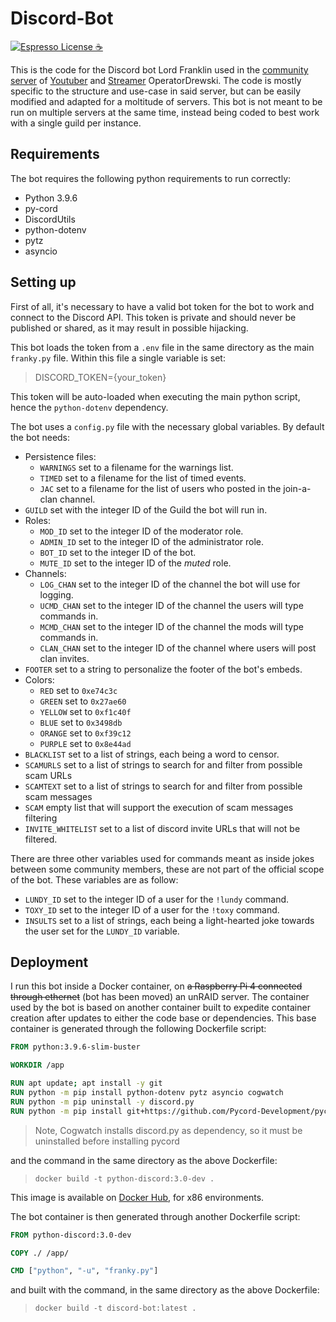 # Discord-Bot

[![Espresso License :coffee:](https://img.shields.io/badge/license-Espresso%20☕-7890F0.svg)](https://github.com/jack23247/espresso-license)

This is the code for the Discord bot Lord Franklin used in the [community server](https://discord.gg/drewski) of [Youtuber](https://www.youtube.com/user/DrewskiTheAdventurer) and [Streamer](https://www.twitch.tv/operatordrewski/) OperatorDrewski.
The code is mostly specific to the structure and use-case in said server, but can be easily modified and adapted for a moltitude of servers. This bot is not meant to be run on multiple servers at the same time, instead being coded to best work with a single guild per instance.

## Requirements
The bot requires the following python requirements to run correctly:

* Python 3.9.6
* py-cord
* DiscordUtils
* python-dotenv
* pytz
* asyncio

## Setting up

First of all, it's necessary to have a valid bot token for the bot to work and connect to the Discord API. This token is private and should never be published or shared, as it may result in possible hijacking.

This bot loads the token from a `.env` file in the same directory as the main `franky.py` file. Within this file a single variable is set:
> DISCORD_TOKEN={your_token}

This token will be auto-loaded when executing the main python script, hence the `python-dotenv` dependency.

The bot uses a `config.py` file with the necessary global variables. By default the bot needs:

* Persistence files:
    * `WARNINGS` set to a filename for the warnings list.
    * `TIMED` set to a filename for the list of timed events.
    * `JAC` set to a filename for the list of users who posted in the join-a-clan channel.
* `GUILD` set with the integer ID of the Guild the bot will run in.
* Roles:
    * `MOD_ID` set to the integer ID of the moderator role.
    * `ADMIN_ID` set to the integer ID of the administrator role.
    * `BOT_ID` set to the integer ID of the bot.
    * `MUTE_ID` set to the integer ID of the *muted* role.
* Channels:
    * `LOG_CHAN` set to the integer ID of the channel the bot will use for logging.
    * `UCMD_CHAN` set to the integer ID of the channel the users will type commands in.
    * `MCMD_CHAN` set to the integer ID of the channel the mods will type commands in.
    * `CLAN_CHAN` set to the integer ID of the channel where users will post clan invites.
* `FOOTER` set to a string to personalize the footer of the bot's embeds.
* Colors:
    * `RED` set to `0xe74c3c`
    * `GREEN` set to `0x27ae60`
    * `YELLOW` set to `0xf1c40f`
    * `BLUE` set to `0x3498db`
    * `ORANGE` set to `0xf39c12`
    * `PURPLE` set to `0x8e44ad`
* `BLACKLIST` set to a list of strings, each being a word to censor.
* `SCAMURLS` set to a list of strings to search for and filter from possible scam URLs
* `SCAMTEXT` set to a list of strings to search for and filter from possible scam messages
* `SCAM` empty list that will support the execution of scam messages filtering
* `INVITE_WHITELIST` set to a list of discord invite URLs that will not be filtered.

There are three other variables used for commands meant as inside jokes between some community members, these are not part of the official scope of the bot. These variables are as follow:

* `LUNDY_ID` set to the integer ID of a user for the `!lundy` command.
* `TOXY_ID` set to the integer ID of a user for the `!toxy` command.
* `INSULTS` set to a list of strings, each being a light-hearted joke towards the user set for the `LUNDY_ID` variable.

## Deployment

I run this bot inside a Docker container, on ~~a Raspberry Pi 4 connected through ethernet~~ (bot has been moved) an unRAID server. The container used by the bot is based on another container built to expedite container creation after updates to either the code base or dependencies. This base container is generated through the following Dockerfile script:

```Dockerfile
FROM python:3.9.6-slim-buster

WORKDIR /app

RUN apt update; apt install -y git
RUN python -m pip install python-dotenv pytz asyncio cogwatch
RUN python -m pip uninstall -y discord.py
RUN python -m pip install git+https://github.com/Pycord-Development/pycord

```
> Note, Cogwatch installs discord.py as dependency, so it must be uninstalled before installing pycord

and the command in the same directory as the above Dockerfile:

> `docker build -t python-discord:3.0-dev .`

This image is available on [Docker Hub](https://hub.docker.com/r/cryosec/python-discord), for x86 environments.

The bot container is then generated through another Dockerfile script:

```Dockerfile
FROM python-discord:3.0-dev

COPY ./ /app/

CMD ["python", "-u", "franky.py"]
```

and built with the command, in the same directory as the above Dockerfile:

> `docker build -t discord-bot:latest .`

